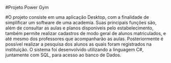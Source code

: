 #Projeto Power Gym


#O projeto consiste em uma aplicação Desktop, com a finalidade de simplificar um software de uma academia. Suas principais funções são, além de consultar as aulas e planos disponíveis pelo estabelecimento, também permite realizar cadastros de modo geral de alunos matriculados, e até mesmo dos professores que acompanharão as aulas. Posteriormente é possível realizar a pesquisa dos alunos as quais foram registrados na instituição. O  sistema foi desenvolvido utilizando a linguagem C#, juntamente com SQL, para acesso ao banco de Dados.
